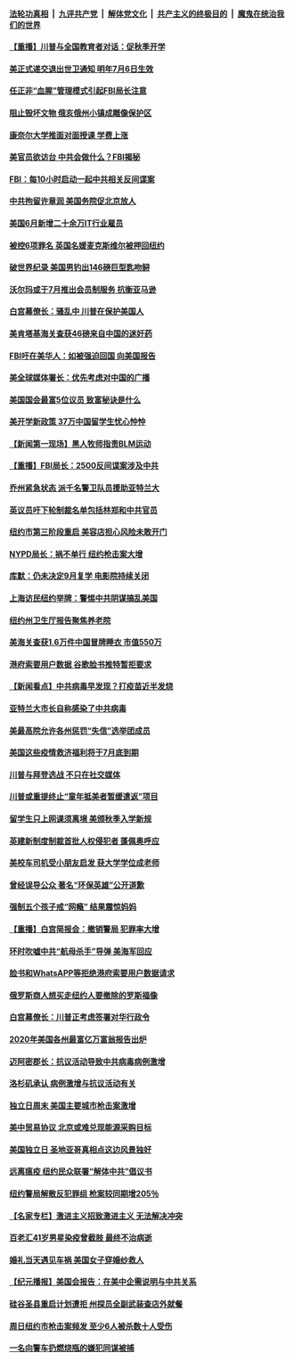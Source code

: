 ####  [法轮功真相](../../../../basic/blob/master/README.md?t=07080831) &nbsp;|&nbsp; [九评共产党](../../../../9ping.md/blob/master/README.md?t=07080831) &nbsp;|&nbsp; [解体党文化](../../../../jtdwh.md/blob/master/README.md?t=07080831)  &nbsp;|&nbsp; [共产主义的终极目的](../../../../gczydzjmd.md/blob/master/README.md?t=07080831) &nbsp;|&nbsp; [魔鬼在统治我们的世界](../../../../mgztzwmdsj.md/blob/master/README.md?t=07080831) 

#### [【重播】川普与全国教育者对话：促秋季开学](../pages/nsc412/n12239239.md?t=07080831) 

#### [美正式递交退出世卫通知 明年7月6日生效](../pages/nsc412/n12239902.md?t=07080831) 

#### [任正非“血腥”管理模式引起FBI局长注意](../pages/nsc412/n12239966.md?t=07080831) 

#### [阻止毁坏文物 俄亥俄州小镇成雕像保护区](../pages/nsc412/n12239759.md?t=07080831) 

#### [康奈尔大学推面对面授课 学费上涨](../pages/nsc412/n12239866.md?t=07080831) 

#### [美官员欲访台 中共会做什么？FBI揭秘](../pages/nsc412/n12239406.md?t=07080831) 

#### [FBI：每10小时启动一起中共相关反间谍案](../pages/nsc412/n12239799.md?t=07080831) 

#### [中共拘留许章润 美国务院促北京放人](../pages/nsc412/n12239669.md?t=07080831) 

#### [美国6月新增二十余万IT行业雇员](../pages/nsc412/n12239595.md?t=07080831) 

#### [被控6项罪名 英国名媛麦克斯维尔被押回纽约](../pages/nsc412/n12238014.md?t=07080831) 

#### [破世界纪录 美国男钓出146磅巨型匙吻鲟](../pages/nsc412/n12239111.md?t=07080831) 

#### [沃尔玛或于7月推出会员制服务 抗衡亚马逊](../pages/nsc412/n12239582.md?t=07080831) 

#### [白宫幕僚长：骚乱中 川普在保护美国人](../pages/nsc412/n12239396.md?t=07080831) 

#### [美肯塔基海关查获46磅来自中国的迷奸药](../pages/nsc412/n12237466.md?t=07080831) 

#### [FBI吁在美华人：如被强迫回国 向美国报告](../pages/nsc412/n12239450.md?t=07080831) 

#### [美全球媒体署长：优先考虑对中国的广播](../pages/nsc412/n12239365.md?t=07080831) 

#### [美国国会最富5位议员 致富秘诀是什么](../pages/nsc412/n12239102.md?t=07080831) 

#### [美开学新政策 37万中国留学生忧心忡忡](../pages/nsc412/n12239233.md?t=07080831) 

#### [【新闻第一现场】黑人牧师指责BLM运动](../pages/nsc412/n12239122.md?t=07080831) 

#### [【重播】FBI局长：2500反间谍案涉及中共](../pages/nsc412/n12236620.md?t=07080831) 

#### [乔州紧急状态 派千名警卫队员援助亚特兰大](../pages/nsc412/n12239062.md?t=07080831) 

#### [英议员吁下轮制裁名单包括林郑和中共官员](../pages/nsc412/n12238655.md?t=07080831) 

#### [纽约市第三阶段重启  美容店担心风险未敢开门](../pages/nsc412/n12237916.md?t=07080831) 

#### [NYPD局长：祸不单行 纽约枪击案大增](../pages/nsc412/n12237908.md?t=07080831) 

#### [库默：仍未决定9月复学 电影院持续关闭](../pages/nsc412/n12237930.md?t=07080831) 

#### [上海访民纽约举牌：警惕中共阴谋搞乱美国](../pages/nsc412/n12237891.md?t=07080831) 

#### [纽约州卫生厅报告聚焦养老院](../pages/nsc412/n12237911.md?t=07080831) 

#### [美海关查获1.6万件中国冒牌睡衣 市值550万](../pages/nsc412/n12237797.md?t=07080831) 

#### [港府索要用户数据 谷歌脸书推特暂拒要求](../pages/nsc412/n12237681.md?t=07080831) 

#### [【新闻看点】中共病毒早发现？打疫苗近半发烧](../pages/nsc412/n12237234.md?t=07080831) 

#### [亚特兰大市长自称感染了中共病毒](../pages/nsc412/n12237546.md?t=07080831) 

#### [美最高院允许各州惩罚“失信”选举团成员](../pages/nsc412/n12237551.md?t=07080831) 

#### [美国这些疫情救济福利将于7月底到期](../pages/nsc412/n12237422.md?t=07080831) 

#### [川普与拜登选战 不只在社交媒体](../pages/nsc412/n12237484.md?t=07080831) 

#### [川普或重提终止“童年抵美者暂缓遣返”项目](../pages/nsc412/n12237323.md?t=07080831) 

#### [留学生只上网课须离境 美颁秋季入学新规](../pages/nsc412/n12237306.md?t=07080831) 

#### [英建新制度制裁首批人权侵犯者 蓬佩奥呼应](../pages/nsc412/n12237281.md?t=07080831) 

#### [美校车司机受小朋友启发 获大学学位成老师](../pages/nsc412/n12237150.md?t=07080831) 

#### [曾经误导公众 著名“环保英雄”公开道歉](../pages/nsc412/n12236295.md?t=07080831) 

#### [强制五个孩子戒“网瘾” 结果震惊妈妈](../pages/nsc412/n12237076.md?t=07080831) 

#### [【重播】白宫简报会：撤销警局 犯罪率大增](../pages/nsc412/n12236567.md?t=07080831) 

#### [环时吹嘘中共“航母杀手”导弹 美海军回应](../pages/nsc412/n12236663.md?t=07080831) 

#### [脸书和WhatsAPP等拒绝港府索要用户数据请求](../pages/nsc412/n12236669.md?t=07080831) 

#### [俄罗斯商人想买走纽约人要撤除的罗斯福像](../pages/nsc412/n12234844.md?t=07080831) 

#### [白宫幕僚长：川普正考虑签署对华行政令](../pages/nsc412/n12236557.md?t=07080831) 

#### [2020年美国各州最富亿万富翁报告出炉](../pages/nsc412/n12236331.md?t=07080831) 

#### [迈阿密郡长：抗议活动导致中共病毒病例激增](../pages/nsc412/n12236379.md?t=07080831) 

#### [洛杉矶承认 病例激增与抗议活动有关](../pages/nsc412/n12235993.md?t=07080831) 

#### [独立日周末 美国主要城市枪击案激增](../pages/nsc412/n12236274.md?t=07080831) 

#### [美中贸易协议 北京或难兑现能源采购目标](../pages/nsc412/n12236355.md?t=07080831) 

#### [美国独立日 圣地亚哥真相点这边风景独好](../pages/nsc412/n12236330.md?t=07080831) 

#### [远离瘟疫 纽约民众联署“解体中共”倡议书](../pages/nsc412/n12235230.md?t=07080831) 

#### [纽约警局解散反犯罪组 枪案较同期增205％](../pages/nsc412/n12235227.md?t=07080831) 

#### [【名家专栏】激进主义招致激进主义 无法解决冲突](../pages/nsc412/n12223379.md?t=07080831) 

#### [百老汇41岁男星染疫曾截肢 最终不治病逝](../pages/nsc412/n12235597.md?t=07080831) 

#### [婚礼当天遇见车祸 美国女子穿婚纱救人](../pages/nsc412/n12235316.md?t=07080831) 

#### [【纪元播报】美国会报告：在美中企需说明与中共关系](../pages/nsc412/n12235266.md?t=07080831) 

#### [硅谷圣县重启计划遭拒    州探员全副武装查店外就餐](../pages/nsc412/n12235364.md?t=07080831) 

#### [周日纽约市枪击案频发  至少6人被杀数十人受伤](../pages/nsc412/n12235213.md?t=07080831) 

#### [一名向警车扔燃烧瓶的嫌犯同谋被捕](../pages/nsc412/n12235224.md?t=07080831) 

